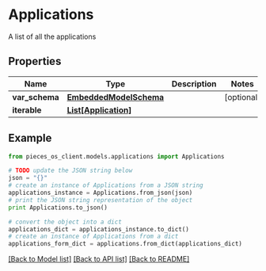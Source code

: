 # Applications

A list of all the applications

## Properties

Name | Type | Description | Notes
------------ | ------------- | ------------- | -------------
**var_schema** | [**EmbeddedModelSchema**](EmbeddedModelSchema) |  | [optional] 
**iterable** | [**List[Application]**](Application) |  | 

## Example

```python
from pieces_os_client.models.applications import Applications

# TODO update the JSON string below
json = "{}"
# create an instance of Applications from a JSON string
applications_instance = Applications.from_json(json)
# print the JSON string representation of the object
print Applications.to_json()

# convert the object into a dict
applications_dict = applications_instance.to_dict()
# create an instance of Applications from a dict
applications_form_dict = applications.from_dict(applications_dict)
```
[[Back to Model list]](../README#documentation-for-models) [[Back to API list]](../README#documentation-for-api-endpoints) [[Back to README]](../README)


